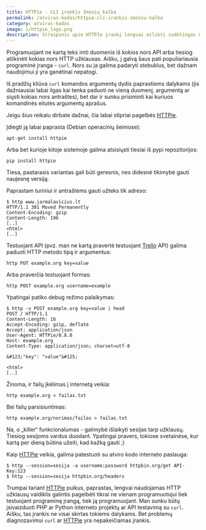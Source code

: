 ```yaml
---
title: HTTPie - CLI įrankis žmonių kalba
permalink: /atviras-kodas/httpie-cli-irankis-zmoniu-kalba
category: atviras-kodas
image: i/httpie_logo.png
description: Straipsnis apie HTTPIe įrankį lengvai atlikti sudėtingas CURL komandas.
---
```


Programuojant ne kartą teks imti duomenis iš kokios nors API arba tiesiog atlikinėti kokias nors HTTP užklausas. Aišku, į galvą šaus pati populiariausia programinė įranga - `curl`. Nors su ja galima padaryti stebuklus, bet dažnam naudojimui ji yra ganėtinai nepatogi.

Iš pradžių kliūva `curl` komandos argumentų dydis paprastiems dalykams (jis dažniausiai labai ilgas kai tenka paduoti ne vieną duomenį, argumentą ar siųsti kokias nors antraštes), bet dar ir sunku prisiminti kai kuriuos komandinės eilutės argumentų aprašus.

Jeigu šiuo reikalu dirbate dažnai, čia labai stipriai pagelbės [HTTPie](https://github.com/jkbrzt/httpie).

Įdiegti ją labai paprasta (Debian operacinių šeimose):

```
apt-get install httpie
```

Arba bet kurioje kitoje sistemoje galima atsisiųsti tiesiai iš pypi repozitorijos:

```
pip install httpie
```

Tiesa, pastarasis variantas gali būti geresnis, nes didesnė tikimybė gauti naujesnę versiją.

Paprastam turiniui ir antraštėms gauti užteks tik adreso:

```
$ http www.jarmalavicius.lt
HTTP/1.1 301 Moved Permanently
Content-Encoding: gzip
Content-Length: 196
[..]
<html>
[..]
```

Testuojant API (pvz. man ne kartą pravertė testuojant [Trello](https://trello.com/) API) galima paduoti HTTP metodo tipą ir argumentus:

```
http PUT example.org key=value
```

Arba praverčia testuojant formas:

```
http POST example.org username=example
```

Ypatingai patiko debug režimo palaikymas:

```
$ http -v POST example.org key=value | head
POST / HTTP/1.1
Content-Length: 16
Accept-Encoding: gzip, deflate
Accept: application/json
User-Agent: HTTPie/0.8.0
Host: example.org
Content-Type: application/json; charset=utf-8

&#123;"key": "value"&#125;

<html>
[..]
```

Žinoma, ir failų įkėlimas į internetą veikia:

```
http example.org < failas.txt
```

Bei failų parsisiuntimas:

```
http example.org/norimas/failas > failas.txt
```

Na, o „killer“ funkcionalumas - galimybė išlaikyti sesijas tarp užklausų. Tiesiog sesijoms vardus duodant. Ypatingai pravers, tokiose svetainėse, kur kartą per dieną būtina užeiti, kad kažką gauti ;)

Kaip [HTTPie](https://github.com/jkbrzt/httpie) veikia, galima patestuoti su atviro kodo interneto paslauga:

```
$ http --session=sesija -a username:password httpbin.org/get API-Key:123
$ http --session=sesija httpbin.org/headers
```

Trumpai tariant [HTTPie](https://github.com/jkbrzt/httpie) puikus, paprastas, lengvai naudojamas HTTP užklausų valdiklis galintis pagelbėti tikrai ne vienam programuotojui tiek testuojant programinę įrangą, tiek ją programuojant. Man sunku būtų įsivaizduoti PHP ar Python interneto projektų ar API testavimą su `curl`. Aišku, tas įrankis ne visai skirtas tokiems dalykams. Bet problemų diagnozavimui `curl` ar [HTTPie](https://github.com/jkbrzt/httpie) yra nepakeičiamas įrankis.
